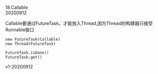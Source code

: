18.Callable  
20200912

Callable要通过FutureTask，才能放入Thread,因为Thread的构建器只接受Runnable接口

```
new FutureTask(Callable)
new Thread(FutureTask)

FutureTask.isDone()
FutureTask.get()
```

v1-20200912